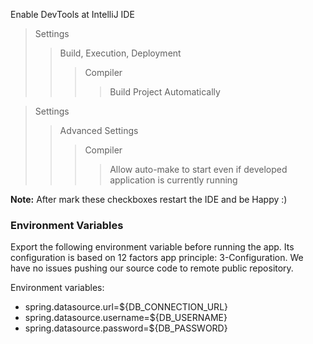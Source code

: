 Enable DevTools at IntelliJ IDE

> Settings
>> Build, Execution, Deployment
>>> Compiler
>>>> Build Project Automatically

> Settings
>> Advanced Settings
>>> Compiler
>>>> Allow auto-make to start even if developed application is currently running

**Note:** After mark these checkboxes restart the IDE and be Happy :)

### Environment Variables
Export the following environment variable before running the app.
Its configuration is based on 12 factors app principle: 3-Configuration.
We have no issues pushing our source code to remote public repository. 

Environment variables:

- spring.datasource.url=${DB_CONNECTION_URL}
- spring.datasource.username=${DB_USERNAME}
- spring.datasource.password=${DB_PASSWORD}